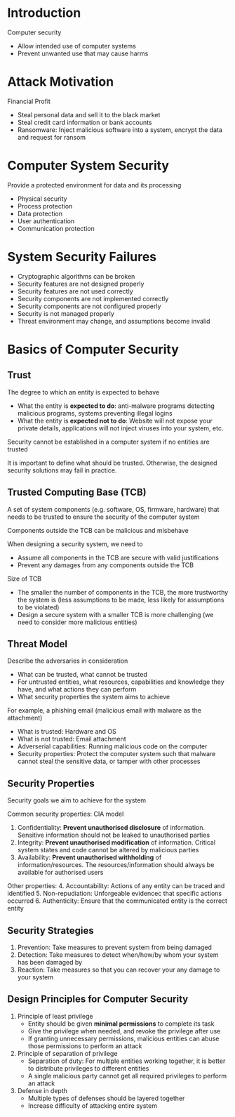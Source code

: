 # Introduction

Computer security

- Allow intended use of computer systems
- Prevent unwanted use that may cause harms

# Attack Motivation

Financial Profit

- Steal personal data and sell it to the black market
- Steal credit card information or bank accounts
- Ransomware: Inject malicious software into a system, encrypt the data and request for ransom

# Computer System Security

Provide a protected environment for data and its processing

- Physical security
- Process protection
- Data protection
- User authentication
- Communication protection

# System Security Failures

- Cryptographic algorithms can be broken
- Security features are not designed properly
- Security features are not used correctly
- Security components are not implemented correctly
- Security components are not configured properly
- Security is not managed properly
- Threat environment may change, and assumptions become invalid

# Basics of Computer Security

## Trust

The degree to which an entity is expected to behave

- What the entity is **expected to do**: anti-malware programs detecting malicious programs, systems preventing illegal logins
- What the entity is **expected not to do**: Website will not expose your private details, applications will not inject viruses into your system, etc.

Security cannot be established in a computer system if no entities are trusted

It is important to define what should be trusted. Otherwise, the designed security solutions may fail in practice.

## Trusted Computing Base (TCB)

A set of system components (e.g. software, OS, firmware, hardware) that needs to be trusted to ensure the security of the computer system

Components outside the TCB can be malicious and misbehave

When designing a security system, we need to

- Assume all components in the TCB are secure with valid justifications
- Prevent any damages from any components outside the TCB

Size of TCB

- The smaller the number of components in the TCB, the more trustworthy the system is (less assumptions to be made, less likely for assumptions to be violated)
- Design a secure system with a smaller TCB is more challenging (we need to consider more malicious entities)

## Threat Model

Describe the adversaries in consideration

- What can be trusted, what cannot be trusted
- For untrusted entities, what resources, capabilities and knowledge they have, and what actions they can perform
- What security properties the system aims to achieve

For example, a phishing email (malicious email with malware as the attachment)

- What is trusted: Hardware and OS
- What is not trusted: Email attachment
- Adverserial capabilities: Running malicious code on the computer
- Security properties: Protect the computer system such that malware cannot steal the sensitive data, or tamper with other processes

## Security Properties

Security goals we aim to achieve for the system

Common security properties: CIA model

1. Confidentiality: **Prevent unauthorised disclosure** of information. Sensitive information should not be leaked to unauthorised parties
2. Integrity: **Prevent unauthorised modification** of information. Critical system states and code cannot be altered by malicious parties
3. Availability: **Prevent unauthorised withholding** of information/resources. The resources/information should always be available for authorised users

Other properties: 4. Accountability: Actions of any entity can be traced and identified 5. Non-repudiation: Unforgeable evidencec that specific actions occurred 6. Authenticity: Ensure that the communicated entity is the correct entity

## Security Strategies

1. Prevention: Take measures to prevent system from being damaged
2. Detection: Take measures to detect when/how/by whom your system has been damaged by
3. Reaction: Take measures so that you can recover your any damage to your system

## Design Principles for Computer Security

1. Principle of least privilege
   - Entity should be given **minimal permissions** to complete its task
   - Give the privilege when needed, and revoke the privilege after use
   - If granting unnecessary permissions, malicious entities can abuse those permissions to perform an attack
2. Principle of separation of privilege
   - Separation of duty: For multiple entities working together, it is better to distribute privileges to different entities
   - A single malicious party cannot get all required privileges to perform an attack
3. Defense in depth
   - Multiple types of defenses should be layered together
   - Increase difficulty of attacking entire system
